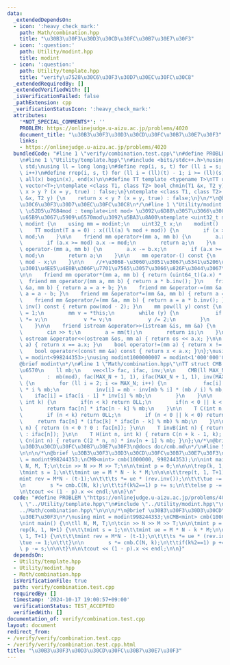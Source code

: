 ```yaml
---
data:
  _extendedDependsOn:
  - icon: ':heavy_check_mark:'
    path: Math/combination.hpp
    title: "\u30B3\u30F3\u30D3\u30CD\u30FC\u30B7\u30E7\u30F3"
  - icon: ':question:'
    path: Utility/modint.hpp
    title: modint
  - icon: ':question:'
    path: Utility/template.hpp
    title: "verify\u7528\u30C6\u30F3\u30D7\u30EC\u30FC\u30C8"
  _extendedRequiredBy: []
  _extendedVerifiedWith: []
  _isVerificationFailed: false
  _pathExtension: cpp
  _verificationStatusIcon: ':heavy_check_mark:'
  attributes:
    '*NOT_SPECIAL_COMMENTS*': ''
    PROBLEM: https://onlinejudge.u-aizu.ac.jp/problems/4020
    document_title: "\u30B3\u30F3\u30D3\u30CD\u30FC\u30B7\u30E7\u30F3"
    links:
    - https://onlinejudge.u-aizu.ac.jp/problems/4020
  bundledCode: "#line 1 \"verify/combination.test.cpp\"\n#define PROBLEM \"https://onlinejudge.u-aizu.ac.jp/problems/4020\"\
    \n#line 1 \"Utility/template.hpp\"\n#include <bits/stdc++.h>\nusing namespace\
    \ std;\nusing ll = long long;\n#define rep(i, s, t) for (ll i = s; i < (ll)(t);\
    \ i++)\n#define rrep(i, s, t) for (ll i = (ll)(t) - 1; i >= (ll)(s); i--)\n#define\
    \ all(x) begin(x), end(x)\n\n#define TT template <typename T>\nTT using vec =\
    \ vector<T>;\ntemplate <class T1, class T2> bool chmin(T1 &x, T2 y) {\n    return\
    \ x > y ? (x = y, true) : false;\n}\ntemplate <class T1, class T2> bool chmax(T1\
    \ &x, T2 y) {\n    return x < y ? (x = y, true) : false;\n}\n/*\n@brief verify\u7528\
    \u30C6\u30F3\u30D7\u30EC\u30FC\u30C8\n*/\n#line 1 \"Utility/modint.hpp\"\n\n//\
    \ \u52D5\u7684mod : template<int mod> \u3092\u6D88\u3057\u3066\u3001\u4E0A\u306E\
    \u65B9\u3067\u5909\u6570mod\u3092\u5BA3\u8A00\ntemplate <uint32_t mod> struct\
    \ modint {\n    using mm = modint;\n    uint32_t x;\n    modint() : x(0) {}\n\
    \    TT modint(T a = 0) : x((ll(a) % mod + mod)) {\n        if (x >= mod) x -=\
    \ mod;\n    }\n\n    friend mm operator+(mm a, mm b) {\n        a.x += b.x;\n\
    \        if (a.x >= mod) a.x -= mod;\n        return a;\n    }\n    friend mm\
    \ operator-(mm a, mm b) {\n        a.x -= b.x;\n        if (a.x >= mod) a.x +=\
    \ mod;\n        return a;\n    }\n\n    mm operator-() const {\n        return\
    \ mod - x;\n    }\n\n    //+\u3068-\u3060\u3051\u3067\u5341\u5206\u306A\u5834\u5408\
    \u3001\u4EE5\u4E0B\u306F\u7701\u7565\u3057\u3066\u826F\u3044\u3067\u3059\u3002\
    \n\n    friend mm operator*(mm a, mm b) { return (uint64_t)(a.x) * b.x; }\n  \
    \  friend mm operator/(mm a, mm b) { return a * b.inv(); }\n    friend mm &operator+=(mm\
    \ &a, mm b) { return a = a + b; }\n    friend mm &operator-=(mm &a, mm b) { return\
    \ a = a - b; }\n    friend mm &operator*=(mm &a, mm b) { return a = a * b; }\n\
    \    friend mm &operator/=(mm &a, mm b) { return a = a * b.inv(); }\n\n    mm\
    \ inv() const { return pow(mod - 2); }\n    mm pow(ll y) const {\n        mm res\
    \ = 1;\n        mm v = *this;\n        while (y) {\n            if (y & 1) res\
    \ *= v;\n            v *= v;\n            y /= 2;\n        }\n        return res;\n\
    \    }\n\n    friend istream &operator>>(istream &is, mm &a) {\n        ll t;\n\
    \        cin >> t;\n        a = mm(t);\n        return is;\n    }\n\n    friend\
    \ ostream &operator<<(ostream &os, mm a) { return os << a.x; }\n\n    bool operator==(mm\
    \ a) { return x == a.x; }\n    bool operator!=(mm a) { return x != a.x; }\n\n\
    \    bool operator<(const mm &a) const { return x < a.x; }\n};\nusing modint998244353\
    \ = modint<998244353>;\nusing modint1000000007 = modint<1'000'000'007>;\n/*\n\
    @brief modint\n*/\n#line 1 \"Math/combination.hpp\"\nTT struct CMB {  // must\u7D20\
    \u6570\n    ll mb;\n    vec<ll> fac, ifac, inv;\n\n    CMB(ll MAX_N, ll mod)\n\
    \        :  mb(mod), fac(MAX_N + 1, 1), ifac(MAX_N + 1, 1), inv(MAX_N + 1, 1)\
    \ {\n        for (ll i = 2; i <= MAX_N; i++) {\n            fac[i] = fac[i - 1]\
    \ * i % mb;\n            inv[i] = mb - inv[mb % i] * (mb / i) % mb;\n        \
    \    ifac[i] = ifac[i - 1] * inv[i] % mb;\n        }\n    }\n\n    T P(int n,\
    \ int k) {\n        if(n < k) return 0LL;\n        if(n < 0 || k < 0) return 0LL;\n\
    \        return fac[n] * ifac[n - k] % mb;\n    }\n\n    T C(int n, int k) {\n\
    \        if (n < k) return 0LL;\n        if (n < 0 || k < 0) return 0LL;\n   \
    \     return fac[n] * (ifac[k] * ifac[n - k] % mb) % mb;\n    }\n\n    T B(int\
    \ n) { return (n < 0 ? 0 : fac[n]); }\n\n    T invB(int n) { return (n < 0 ? 0\
    \ : ifac[n]); }\n\n    T H(int n, int k) { return C(n + k - 1, k); }\n\n    T\
    \ Cn(int n) { return C(2 * n, n) * inv[n + 1] % mb; }\n};\n/*\n@brief \u30B3\u30F3\
    \u30D3\u30CD\u30FC\u30B7\u30E7\u30F3\n@docs doc/cmb.md\n*/\n#line 5 \"verify/combination.test.cpp\"\
    \n\n\n/*\n@brief \u30B3\u30F3\u30D3\u30CD\u30FC\u30B7\u30E7\u30F3\n*/\nusing mint\
    \ = modint998244353;\nCMB<mint> cmb(1000000, 998244353);\n\nint main() {\n\tll\
    \ N, M, T;\n\tcin >> N >> M >> T;\n\n\tmint p = 0;\n\n\n\trep(k, 1, N+1) {\n\t\
    \tmint s = 1;\n\t\tmint ue = M * N - k * M;\n\n\n\t\trep(t, 1, T+1) {\n\t\t\t\
    mint rev = M*N - (t-1);\n\t\t\ts *= ue * (rev.inv());\n\t\t\tue -= 1;\n\t\t}\n\
    \n        s *= cmb.C(N, k);\n\t\tif(k%2==1) p += s;\n\t\telse p -= s;\n\n\t}\n\
    \n\tcout << (1 - p).x << endl;\n\n}\n"
  code: "#define PROBLEM \"https://onlinejudge.u-aizu.ac.jp/problems/4020\"\n#include\
    \ \"../Utility/template.hpp\"\n#include \"../Utility/modint.hpp\"\n#include \"\
    ../Math/combination.hpp\"\n\n\n/*\n@brief \u30B3\u30F3\u30D3\u30CD\u30FC\u30B7\
    \u30E7\u30F3\n*/\nusing mint = modint998244353;\nCMB<mint> cmb(1000000, 998244353);\n\
    \nint main() {\n\tll N, M, T;\n\tcin >> N >> M >> T;\n\n\tmint p = 0;\n\n\n\t\
    rep(k, 1, N+1) {\n\t\tmint s = 1;\n\t\tmint ue = M * N - k * M;\n\n\n\t\trep(t,\
    \ 1, T+1) {\n\t\t\tmint rev = M*N - (t-1);\n\t\t\ts *= ue * (rev.inv());\n\t\t\
    \tue -= 1;\n\t\t}\n\n        s *= cmb.C(N, k);\n\t\tif(k%2==1) p += s;\n\t\telse\
    \ p -= s;\n\n\t}\n\n\tcout << (1 - p).x << endl;\n\n}"
  dependsOn:
  - Utility/template.hpp
  - Utility/modint.hpp
  - Math/combination.hpp
  isVerificationFile: true
  path: verify/combination.test.cpp
  requiredBy: []
  timestamp: '2024-10-17 19:00:57+09:00'
  verificationStatus: TEST_ACCEPTED
  verifiedWith: []
documentation_of: verify/combination.test.cpp
layout: document
redirect_from:
- /verify/verify/combination.test.cpp
- /verify/verify/combination.test.cpp.html
title: "\u30B3\u30F3\u30D3\u30CD\u30FC\u30B7\u30E7\u30F3"
---
```

